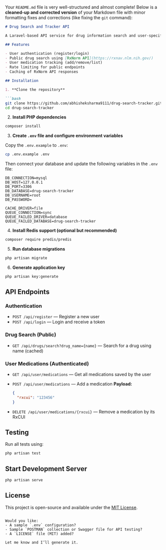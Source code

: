 Your `README.md` file is very well-structured and almost complete! Below is a **cleaned-up and corrected version** of your Markdown file with minor formatting fixes and corrections (like fixing the `git` command):

````markdown
# Drug Search and Tracker API

A Laravel-based API service for drug information search and user-specific medication tracking.

## Features

- User authentication (register/login)
- Public drug search using [RxNorm API](https://rxnav.nlm.nih.gov/)
- User medication tracking (add/remove/list)
- Rate limiting for public endpoints
- Caching of RxNorm API responses

## Installation

1. **Clone the repository**

```bash
git clone https://github.com/abhisheksharma9111/drug-search-tracker.git
cd drug-search-tracker
````

2. **Install PHP dependencies**

```bash
composer install
```

3. **Create `.env` file and configure environment variables**

Copy the `.env.example` to `.env`:

```bash
cp .env.example .env
```

Then connect your database and update the following variables in the `.env` file:

```env
DB_CONNECTION=mysql
DB_HOST=127.0.0.1
DB_PORT=3306
DB_DATABASE=drug-search-tracker
DB_USERNAME=root
DB_PASSWORD=

CACHE_DRIVER=file
QUEUE_CONNECTION=sync
QUEUE_FAILED_DRIVER=database
QUEUE_FAILED_DATABASE=drug-search-tracker
```

4. **Install Redis support (optional but recommended)**

```bash
composer require predis/predis
```

5. **Run database migrations**

```bash
php artisan migrate
```

6. **Generate application key**

```bash
php artisan key:generate
```

## API Endpoints

### Authentication

* `POST /api/register` — Register a new user
* `POST /api/login` — Login and receive a token

### Drug Search (Public)

* `GET /api/drugs/search?drug_name={name}` — Search for a drug using name (cached)

### User Medications (Authenticated)

* `GET /api/user/medications` — Get all medications saved by the user

* `POST /api/user/medications` — Add a medication
  **Payload:**

  ```json
  {
    "rxcui": "123456"
  }
  ```

* `DELETE /api/user/medications/{rxcui}` — Remove a medication by its RxCUI

## Testing

Run all tests using:

```bash
php artisan test
```

## Start Development Server

```bash
php artisan serve
```

## License

This project is open-source and available under the [MIT License](LICENSE).

```

Would you like:
- A sample `.env` configuration?
- Sample `POSTMAN` collection or Swagger file for API testing?
- A `LICENSE` file (MIT) added? 

Let me know and I’ll generate it.
```
